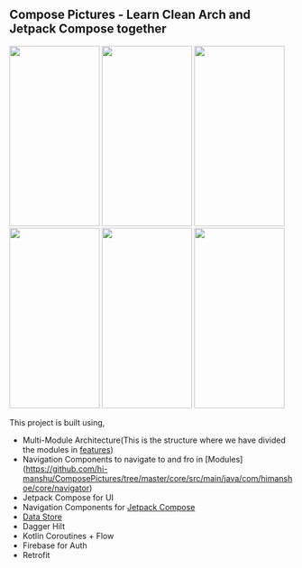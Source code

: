 ## Compose Pictures - Learn Clean Arch and Jetpack Compose together

<img src="https://github.com/hi-manshu/ComposePictures/blob/master/art/1splash.png"  width="160" height="320" > <img src="https://github.com/hi-manshu/ComposePictures/blob/master/art/2login.png"  width="160" height="320" > <img src="https://github.com/hi-manshu/ComposePictures/blob/master/art/3landing.png"  width="160" height="320" > <img src="https://github.com/hi-manshu/ComposePictures/blob/master/art/3.1doubletab.png"  width="160" height="320" > <img src="https://github.com/hi-manshu/ComposePictures/blob/master/art/4profile.png"  width="160" height="320" > <img src="https://github.com/hi-manshu/ComposePictures/blob/master/art/5editprofile.png"  width="160" height="320" >


This project is built using,
* Multi-Module Architecture(This is the structure where we have divided the modules in [features](https://github.com/hi-manshu/ComposePictures/tree/master/feature))
* Navigation Components to navigate to and fro in [Modules] (https://github.com/hi-manshu/ComposePictures/tree/master/core/src/main/java/com/himanshoe/core/navigator)
* Jetpack Compose for UI
* Navigation Components for [Jetpack Compose](https://github.com/hi-manshu/ComposePictures/blob/master/feature/landing/src/main/java/com/himanshoe/landing/ui/LandingFragment.kt)
* [Data Store](https://github.com/hi-manshu/ComposePictures/tree/master/core/src/main/java/com/himanshoe/core/data/local/datastore)
* Dagger Hilt
* Kotlin Coroutines + Flow
* Firebase for Auth
* Retrofit
